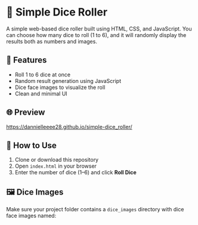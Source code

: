 # 🎲 Simple Dice Roller

A simple web-based dice roller built using HTML, CSS, and JavaScript. You can choose how many dice to roll (1 to 6), and it will randomly display the results both as numbers and images.

## 🔧 Features

- Roll 1 to 6 dice at once  
- Random result generation using JavaScript  
- Dice face images to visualize the roll  
- Clean and minimal UI  

## 🌐 Preview
https://dannielleeee28.github.io/simple-dice_roller/

## 🚀 How to Use

1. Clone or download this repository  
2. Open `index.html` in your browser  
3. Enter the number of dice (1–6) and click **Roll Dice**  

## 🖼️ Dice Images

Make sure your project folder contains a `dice_images` directory with dice face images named:

